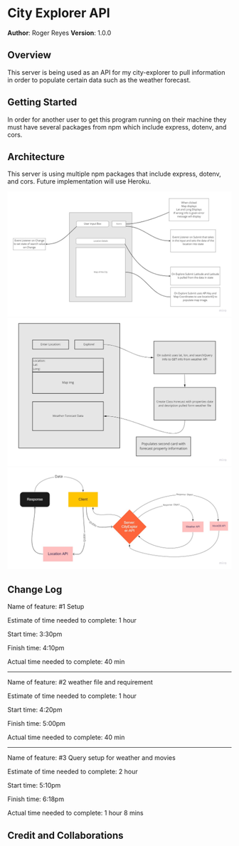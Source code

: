 # City Explorer API

**Author**: Roger Reyes
**Version**: 1.0.0 
<!-- increment the patch/fix version number if you make more commits past your first submission -->

## Overview

This server is being used as an API for my city-explorer to pull information in order to populate certain data such as the weather forecast.

## Getting Started

In order for another user to get this program running on their machine they must have several packages from npm which include express, dotenv, and cors.

## Architecture
This server is using multiple npm packages that include express, dotenv, and cors. Future implementation will use Heroku.

![City Explorer Whiteboard6](imgs/Lab06Whiteboard.jpg)
![City Explorer Whiteboard7](imgs/Lab07Whiteboard.jpg)
![City Explorer Whiteboard7](imgs/Lab08Whiteboard.jpg)


## Change Log

Name of feature: #1 Setup

Estimate of time needed to complete: 1 hour

Start time: 3:30pm

Finish time: 4:10pm

Actual time needed to complete: 40 min

---
Name of feature: #2 weather file and requirement

Estimate of time needed to complete: 1 hour

Start time: 4:20pm

Finish time: 5:00pm

Actual time needed to complete: 40 min

---

Name of feature: #3 Query setup for weather and movies

Estimate of time needed to complete: 2 hour

Start time: 5:10pm

Finish time: 6:18pm

Actual time needed to complete: 1 hour 8 mins


## Credit and Collaborations
<!-- Give credit (and a link) to other people or resources that helped you build this application. -->